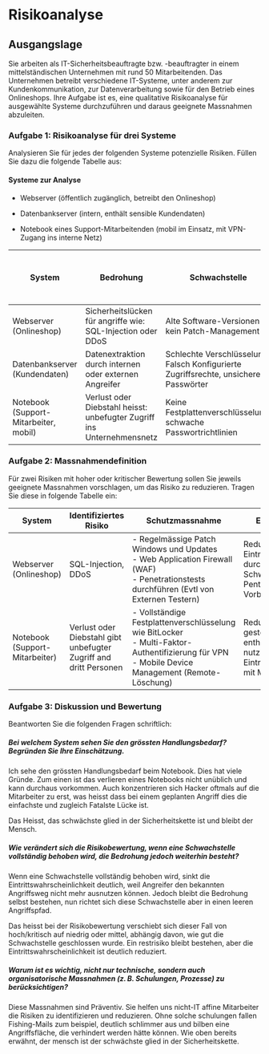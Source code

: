 # Risikoanalyse


## Ausgangslage

Sie arbeiten als IT-Sicherheitsbeauftragte bzw. -beauftragter in einem mittelständischen Unternehmen mit rund 50 Mitarbeitenden. Das Unternehmen betreibt verschiedene IT-Systeme, unter anderem zur Kundenkommunikation, zur Datenverarbeitung sowie für den Betrieb eines Onlineshops. Ihre Aufgabe ist es, eine qualitative Risikoanalyse für ausgewählte Systeme durchzuführen und daraus geeignete Massnahmen abzuleiten.


### Aufgabe 1: Risikoanalyse für drei Systeme

Analysieren Sie für jedes der folgenden Systeme potenzielle Risiken. Füllen Sie dazu die folgende Tabelle aus:

#### Systeme zur Analyse



- Webserver (öffentlich zugänglich, betreibt den Onlineshop)

- Datenbankserver (intern, enthält sensible Kundendaten)

- Notebook eines Support-Mitarbeitenden (mobil im Einsatz, mit VPN-Zugang ins interne Netz)

| System | Bedrohung | Schwachstelle | Eintrittswahrscheinlichkeit (selten / gelegentlich / häufig) | Schweregrad bei Eintritt (gering / mittel / hoch / kritisch) | Betroffene Schutzziele (C / I / A) | Risikobewertung (niedrig / mittel / hoch / kritisch) |
| ------ | --------- | ------------- | ------------------------------------------------------------ | ------------------------------------------------------------ | ---------------------------------- | ---------------------------------------------------- |
| Webserver (Onlineshop) | Sicherheitslücken für angriffe wie: SQL-Injection oder DDoS | Alte Software-Versionen kein Patch-Management | häufig | kritisch | C, I, A | kritisch |
| Datenbankserver (Kundendaten) | Datenextraktion durch internen oder externen Angreifer | Schlechte Verschlüsselung, Falsch Konfigurierte Zugriffsrechte, unsichere Passwörter | gelegentlich | hoch | C, I | hoch |
| Notebook (Support-Mitarbeiter, mobil) | Verlust oder Diebstahl heisst: unbefugter Zugriff ins Unternehmensnetz | Keine Festplattenverschlüsselung, schwache Passwortrichtlinien | gelegentlich | hoch | C, I, A | hoch |

### Aufgabe 2: Massnahmendefinition

Für zwei Risiken mit hoher oder kritischer Bewertung sollen Sie jeweils geeignete Massnahmen vorschlagen, um das Risiko zu reduzieren. Tragen Sie diese in folgende Tabelle ein:

| System | Identifiziertes Risiko | Schutzmassnahme | Erwartete Wirkung |
| ------ | ---------------------- | --------------- | ----------------- |
| Webserver (Onlineshop) | SQL-Injection, DDoS | - Regelmässige Patch Windows  und Updates<br>- Web Application Firewall (WAF)<br>- Penetrationstests durchführen (Evtl von Externen Testern) | Reduziert Eintrittswahrscheinlichkeit durch Patches und Schweregrad mit dem Pentesting zum Vorbäugen |
| Notebook (Support-Mitarbeiter) | Verlust oder Diebstahl gibt unbefugter Zugriff and dritt Personen | - Vollständige Festplattenverschlüsselung wie BitLocker <br>- Multi-Faktor-Authentifizierung für VPN<br>- Mobile Device Management (Remote-Löschung) | Reduziert Schweregrad gestohlene Geräte enthalten nun keine nutzbaren Daten und Eintrittswahrscheinlichkeit mit MFA erschwert Zugriff|




### Aufgabe 3: Diskussion und Bewertung

Beantworten Sie die folgenden Fragen schriftlich:

##### Bei welchem System sehen Sie den grössten Handlungsbedarf? Begründen Sie Ihre Einschätzung.

Ich sehe den grössten Handlungsbedarf beim Notebook. Dies hat viele Gründe. Zum einen ist das verlieren eines Notebooks nicht unüblich und kann durchaus vorkommen. Auch konzentrieren sich Hacker oftmals auf die Mitarbeiter zu erst, was heisst dass bei einem geplanten Angriff dies die einfachste und zugleich Fatalste Lücke ist. 

Das Heisst, das schwächste glied in der Sicherheitskette ist und bleibt der Mensch. 


##### Wie verändert sich die Risikobewertung, wenn eine Schwachstelle vollständig behoben wird, die Bedrohung jedoch weiterhin besteht?

Wenn eine Schwachstelle vollständig behoben wird, sinkt die Eintrittswahrscheinlichkeit deutlich, weil Angreifer den bekannten Angriffsweg nicht mehr ausnutzen können. Jedoch bleibt die Bedrohung selbst bestehen, nun richtet sich diese Schwachstelle aber in einen leeren Angriffspfad.

Das heisst bei der Risikobewertung verschiebt sich dieser Fall von hoch/kritisch auf niedrig oder mittel, abhängig davon, wie gut die Schwachstelle geschlossen wurde. Ein restrisiko bleibt bestehen, aber die Eintrittswahrscheinlichkeit ist deutlich reduziert. 


##### Warum ist es wichtig, nicht nur technische, sondern auch organisatorische Massnahmen (z. B. Schulungen, Prozesse) zu berücksichtigen?

Diese Massnahmen sind Präventiv. Sie helfen uns nicht-IT affine Mitarbeiter die Risiken zu identifizieren und reduzieren. Ohne solche schulungen fallen Fishing-Mails zum beispiel, deutlich schlimmer aus und bilben eine Angriffsfläche, die verhindert werden hätte können. Wie oben bereits erwähnt, der mensch ist der schwächste glied in der Sicherheitskette. 
